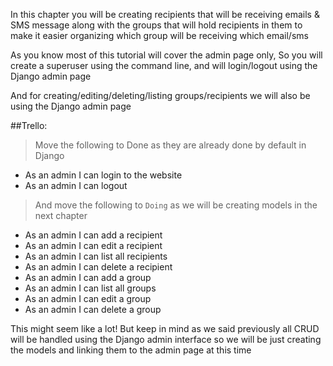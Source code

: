 In this chapter you will be creating recipients that will be receiving emails & SMS message along with the groups that will hold recipients in them to make it easier organizing which group will be receiving which email/sms

As you know most of this tutorial will cover the admin page only, So you will create a superuser using the command line, and will login/logout using the Django admin page

And for creating/editing/deleting/listing groups/recipients we will also be using the Django admin page

##Trello:

> Move the following to Done as they are already done by default in Django

- As an admin I can login to the website
- As an admin I can logout

> And move the following to `Doing` as we will be creating models in the next chapter

- As an admin I can add a recipient
- As an admin I can edit a recipient
- As an admin I can list all recipients
- As an admin I can delete a recipient
- As an admin I can add a group
- As an admin I can list all groups
- As an admin I can edit a group
- As an admin I can delete a group

This might seem like a lot! But keep in mind as we said previously all CRUD will be handled using the Django admin interface so we will be just creating the models and linking them to the admin page at this time
